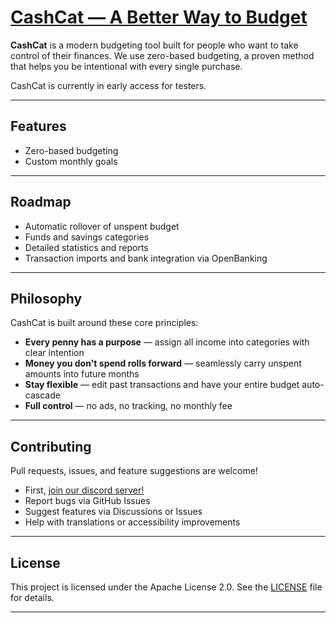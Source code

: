 # [CashCat — A Better Way to Budget](https://cashcat.app)

**CashCat** is a modern budgeting tool built for people who want to take control of their finances. We use zero-based budgeting, a proven method that helps you be intentional with every single purchase.

CashCat is currently in early access for testers.

---

## Features

* Zero-based budgeting
* Custom monthly goals

---

## Roadmap

* Automatic rollover of unspent budget
* Funds and savings categories
* Detailed statistics and reports
* Transaction imports and bank integration via OpenBanking

---

## Philosophy

CashCat is built around these core principles:

* **Every penny has a purpose** — assign all income into categories with clear intention
* **Money you don't spend rolls forward** — seamlessly carry unspent amounts into future months
* **Stay flexible** — edit past transactions and have your entire budget auto-cascade
* **Full control** — no ads, no tracking, no monthly fee

---

## Contributing

Pull requests, issues, and feature suggestions are welcome!

* First, [join our discord server!](https://discord.gg/C9mYnEdAQA)
* Report bugs via GitHub Issues
* Suggest features via Discussions or Issues
* Help with translations or accessibility improvements

---

## License

This project is licensed under the Apache License 2.0. See the [LICENSE](LICENSE) file for details.


---
